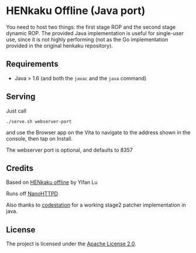 # HENkaku Offline (Java port)

You need to host two things: the first stage ROP and the second stage dynamic ROP.
The provided Java implementation is useful for single-user use, since it is not highly performing (not as the Go implementation provided in the original henkaku repository).

## Requirements

* Java > 1.6 (and both the `javac` and the `java` command)

## Serving

Just call

```shell
./serve.sh webserver-port
```

and use the Browser app on the Vita to navigate to the address shown in the console, then tap on Install.

The webserver port is optional, and defaults to 8357

Credits
--------

Based on [HENkaku offline](https://github.com/henkaku/henkaku) by Yifan Lu

Runs off [NanoHTTPD](https://github.com/NanoHttpd/nanohttpd)

Also thanks to [codestation](https://github.com/codestation) for a working stage2 patcher implementation in java.


License
-------

The project is licensed under the [Apache License 2.0](http://www.apache.org/licenses/LICENSE-2.0).
